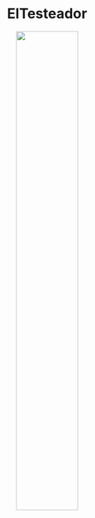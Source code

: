 <div align='center'>

# ElTesteador

<img src='https://user-images.githubusercontent.com/55964635/233765819-394030f4-836b-430d-a4e0-61e15ce4fed8.png' width='50%'>

</div>